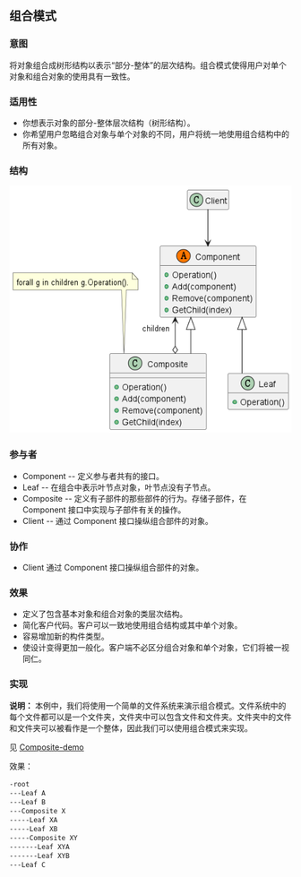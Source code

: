 ## 组合模式

### 意图

将对象组合成树形结构以表示“部分-整体”的层次结构。组合模式使得用户对单个对象和组合对象的使用具有一致性。

### 适用性

* 你想表示对象的部分-整体层次结构（树形结构）。
* 你希望用户忽略组合对象与单个对象的不同，用户将统一地使用组合结构中的所有对象。

### 结构

![](../images/组合模式-结构图1.png)

### 参与者

* Component -- 定义参与者共有的接口。
* Leaf -- 在组合中表示叶节点对象，叶节点没有子节点。
* Composite -- 定义有子部件的那些部件的行为。存储子部件，在 Component 接口中实现与子部件有关的操作。
* Client -- 通过 Component 接口操纵组合部件的对象。

### 协作

* Client 通过 Component 接口操纵组合部件的对象。

### 效果  

* 定义了包含基本对象和组合对象的类层次结构。
* 简化客户代码。客户可以一致地使用组合结构或其中单个对象。
* 容易增加新的构件类型。
* 使设计变得更加一般化。客户端不必区分组合对象和单个对象，它们将被一视同仁。

### 实现

**说明：** 本例中，我们将使用一个简单的文件系统来演示组合模式。文件系统中的每个文件都可以是一个文件夹，文件夹中可以包含文件和文件夹。文件夹中的文件和文件夹可以被看作是一个整体，因此我们可以使用组合模式来实现。

见 [Composite-demo](Composite-demo)

效果：

```
-root
---Leaf A
---Leaf B
---Composite X
-----Leaf XA
-----Leaf XB
-----Composite XY
-------Leaf XYA
-------Leaf XYB
---Leaf C
```


